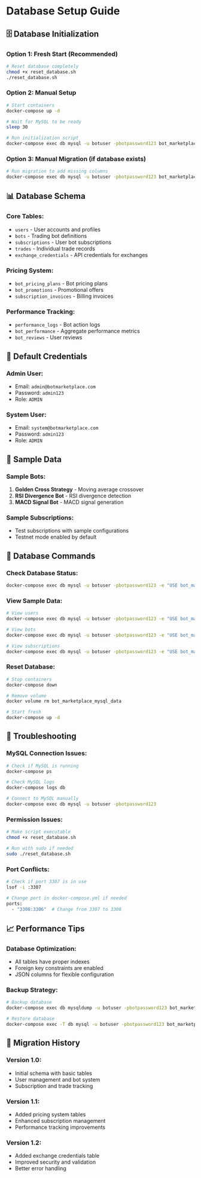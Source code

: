 # Database Setup Guide

## 🗄️ Database Initialization

### **Option 1: Fresh Start (Recommended)**

```bash
# Reset database completely
chmod +x reset_database.sh
./reset_database.sh
```

### **Option 2: Manual Setup**

```bash
# Start containers
docker-compose up -d

# Wait for MySQL to be ready
sleep 30

# Run initialization script
docker-compose exec db mysql -u botuser -pbotpassword123 bot_marketplace < init.sql
```

### **Option 3: Manual Migration (if database exists)**

```bash
# Run migration to add missing columns
docker-compose exec db mysql -u botuser -pbotpassword123 bot_marketplace < add_pricing_plan_id.sql
```

## 📊 Database Schema

### **Core Tables:**
- `users` - User accounts and profiles
- `bots` - Trading bot definitions
- `subscriptions` - User bot subscriptions
- `trades` - Individual trade records
- `exchange_credentials` - API credentials for exchanges

### **Pricing System:**
- `bot_pricing_plans` - Bot pricing plans
- `bot_promotions` - Promotional offers
- `subscription_invoices` - Billing invoices

### **Performance Tracking:**
- `performance_logs` - Bot action logs
- `bot_performance` - Aggregate performance metrics
- `bot_reviews` - User reviews

## 🔐 Default Credentials

### **Admin User:**
- Email: `admin@botmarketplace.com`
- Password: `admin123`
- Role: `ADMIN`

### **System User:**
- Email: `system@botmarketplace.com`
- Password: `admin123`
- Role: `ADMIN`

## 🧪 Sample Data

### **Sample Bots:**
1. **Golden Cross Strategy** - Moving average crossover
2. **RSI Divergence Bot** - RSI divergence detection
3. **MACD Signal Bot** - MACD signal generation

### **Sample Subscriptions:**
- Test subscriptions with sample configurations
- Testnet mode enabled by default

## 🔧 Database Commands

### **Check Database Status:**
```bash
docker-compose exec db mysql -u botuser -pbotpassword123 -e "USE bot_marketplace; SHOW TABLES;"
```

### **View Sample Data:**
```bash
# View users
docker-compose exec db mysql -u botuser -pbotpassword123 -e "USE bot_marketplace; SELECT * FROM users;"

# View bots
docker-compose exec db mysql -u botuser -pbotpassword123 -e "USE bot_marketplace; SELECT * FROM bots;"

# View subscriptions
docker-compose exec db mysql -u botuser -pbotpassword123 -e "USE bot_marketplace; SELECT * FROM subscriptions;"
```

### **Reset Database:**
```bash
# Stop containers
docker-compose down

# Remove volume
docker volume rm bot_marketplace_mysql_data

# Start fresh
docker-compose up -d
```

## 🚨 Troubleshooting

### **MySQL Connection Issues:**
```bash
# Check if MySQL is running
docker-compose ps

# Check MySQL logs
docker-compose logs db

# Connect to MySQL manually
docker-compose exec db mysql -u botuser -pbotpassword123
```

### **Permission Issues:**
```bash
# Make script executable
chmod +x reset_database.sh

# Run with sudo if needed
sudo ./reset_database.sh
```

### **Port Conflicts:**
```bash
# Check if port 3307 is in use
lsof -i :3307

# Change port in docker-compose.yml if needed
ports:
  - "3308:3306"  # Change from 3307 to 3308
```

## 📈 Performance Tips

### **Database Optimization:**
- All tables have proper indexes
- Foreign key constraints are enabled
- JSON columns for flexible configuration

### **Backup Strategy:**
```bash
# Backup database
docker-compose exec db mysqldump -u botuser -pbotpassword123 bot_marketplace > backup.sql

# Restore database
docker-compose exec -T db mysql -u botuser -pbotpassword123 bot_marketplace < backup.sql
```

## 🔄 Migration History

### **Version 1.0:**
- Initial schema with basic tables
- User management and bot system
- Subscription and trade tracking

### **Version 1.1:**
- Added pricing system tables
- Enhanced subscription management
- Performance tracking improvements

### **Version 1.2:**
- Added exchange credentials table
- Improved security and validation
- Better error handling 